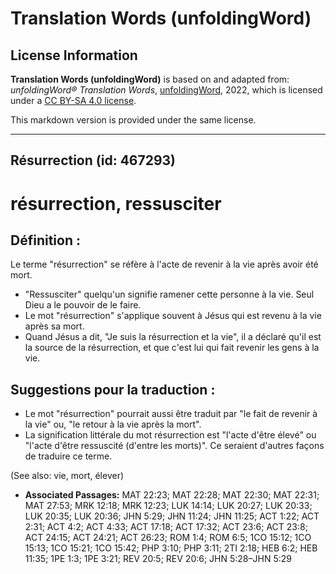 # Translation Words (unfoldingWord)

## License Information

**Translation Words (unfoldingWord)** is based on and adapted from: _unfoldingWord® Translation Words_, [unfoldingWord](https://unfoldingword.org/utw), 2022, which is licensed under a [CC BY-SA 4.0 license](https://creativecommons.org/licenses/by-sa/4.0/legalcode.en).

This markdown version is provided under the same license.



--------------------------------

## Résurrection (id: 467293)

résurrection, ressusciter
=========================

Définition :
------------

Le terme "résurrection" se réfère à l'acte de revenir à la vie après avoir été mort.

* "Ressusciter" quelqu'un signifie ramener cette personne à la vie. Seul Dieu a le pouvoir de le faire.
* Le mot "résurrection" s'applique souvent à Jésus qui est revenu à la vie après sa mort.
* Quand Jésus a dit, "Je suis la résurrection et la vie", il a déclaré qu'il est la source de la résurrection, et que c'est lui qui fait revenir les gens à la vie.

Suggestions pour la traduction :
--------------------------------

* Le mot "résurrection" pourrait aussi être traduit par "le fait de revenir à la vie" ou, "le retour à la vie après la mort".
* La signification littérale du mot résurrection est "l'acte d'être élevé" ou "l'acte d'être ressuscité (d'entre les morts)". Ce seraient d'autres façons de traduire ce terme.

(See also: vie, mort, élever)

* **Associated Passages:** MAT 22:23; MAT 22:28; MAT 22:30; MAT 22:31; MAT 27:53; MRK 12:18; MRK 12:23; LUK 14:14; LUK 20:27; LUK 20:33; LUK 20:35; LUK 20:36; JHN 5:29; JHN 11:24; JHN 11:25; ACT 1:22; ACT 2:31; ACT 4:2; ACT 4:33; ACT 17:18; ACT 17:32; ACT 23:6; ACT 23:8; ACT 24:15; ACT 24:21; ACT 26:23; ROM 1:4; ROM 6:5; 1CO 15:12; 1CO 15:13; 1CO 15:21; 1CO 15:42; PHP 3:10; PHP 3:11; 2TI 2:18; HEB 6:2; HEB 11:35; 1PE 1:3; 1PE 3:21; REV 20:5; REV 20:6; JHN 5:28–JHN 5:29

